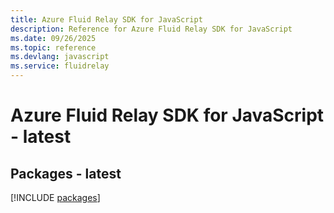 ```yaml
---
title: Azure Fluid Relay SDK for JavaScript
description: Reference for Azure Fluid Relay SDK for JavaScript
ms.date: 09/26/2025
ms.topic: reference
ms.devlang: javascript
ms.service: fluidrelay
---
```

# Azure Fluid Relay SDK for JavaScript - latest
## Packages - latest
[!INCLUDE [packages](fluid-relay-index.md)]
